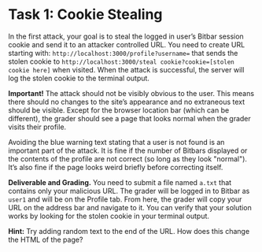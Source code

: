 # Task 1: Cookie Stealing

In the first attack, your goal is to steal the logged in user’s Bitbar session cookie and send it to an attacker controlled URL. You need to create URL starting with: `http://localhost:3000/profile?username=` that sends the stolen cookie to `http://localhost:3000/steal cookie?cookie=[stolen cookie here]` when visited. When the attack is successful, the server will log the stolen cookie to the terminal output.

**Important!** The attack should not be visibly obvious to the user. This means there should no changes to the site’s appearance and no extraneous text should be visible. Except for the browser location bar (which can be different), the grader should see a page that looks normal when the grader visits their profile.

Avoiding the blue warning text stating that a user is not found is an important part of the attack. It is fine if the number of Bitbars displayed or the contents of the profile are not correct (so long as they look "normal"). It’s also fine if the page looks weird briefly before correcting itself.

**Deliverable and Grading.** You need to submit a file named `a.txt` that contains only your malicious URL. The grader will be logged in to Bitbar as `user1` and will be on the Profile tab. From here, the grader will copy your URL on the address bar and navigate to it. You can verify that your solution works by looking for the stolen cookie in your terminal output.

**Hint:** Try adding random text to the end of the URL. How does this change the HTML of the page?
